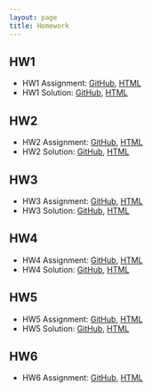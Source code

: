 ```yaml
---
layout: page
title: Homework
---
```



## HW1

* HW1 Assignment: [GitHub](https://github.com/datasciencelabs/2016/tree/master/homework/HW1), [HTML](html/hw1-problems.html)
* HW1 Solution: [GitHub](https://github.com/datasciencelabs/2016/tree/master/homework/HW1), [HTML](html/hw1-solution.html)

## HW2

* HW2 Assignment: [GitHub](https://github.com/datasciencelabs/2016/tree/master/homework/HW2), [HTML](html/hw2-problems.html)
* HW2 Solution: [GitHub](https://github.com/datasciencelabs/2016/tree/master/homework/HW2), [HTML](html/HW2-solution.html)

## HW3

* HW3 Assignment: [GitHub](https://github.com/datasciencelabs/2016/tree/master/homework/HW3), [HTML](html/hw3-problems.html)
* HW3 Solution: [GitHub](https://github.com/datasciencelabs/2016/tree/master/homework/HW3), [HTML](html/hw3-solution.html)

## HW4

* HW4 Assignment: [GitHub](https://github.com/datasciencelabs/2016/tree/master/homework/HW4), [HTML](html/hw4-problems.html)
* HW4 Solution: [GitHub](https://github.com/datasciencelabs/2016/tree/master/homework/HW4), [HTML](html/hw4-solution.html)

## HW5

* HW5 Assignment: [GitHub](https://github.com/datasciencelabs/2016/tree/master/homework/HW5), [HTML](html/hw5-problems.html)
* HW5 Solution: [GitHub](https://github.com/datasciencelabs/2016/tree/master/homework/HW5), [HTML](html/hw5-solution.html)

## HW6

* HW6 Assignment: [GitHub](https://github.com/datasciencelabs/2016/tree/master/homework/HW6), [HTML](html/hw6-problems.html)
